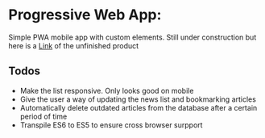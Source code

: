 
# Progressive Web App: 

Simple PWA mobile app with custom elements.
Still under construction but here is a [Link](https://pwa-mobile-app-c6f33.firebaseapp.com) of the unfinished product

## Todos
* Make the list responsive. Only looks good on mobile
* Give the user a way of updating the news list and bookmarking articles
* Automatically delete outdated articles from the database after a certain period of time
* Transpile ES6 to ES5 to ensure cross browser surpport 
